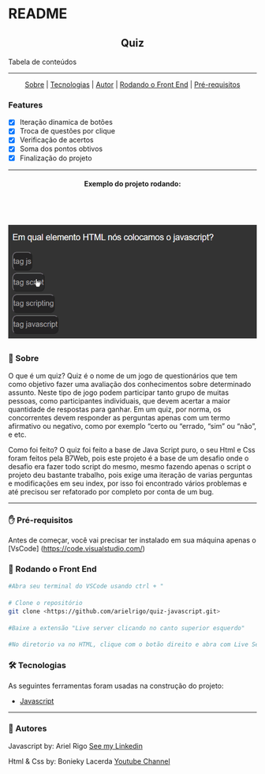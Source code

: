 # README

<h2 align="center">Quiz</h2>

Tabela de conteúdos

----------------
<p align="center">
    <a href="#sobre">Sobre</a>
    |
    <a href="#tecnologias">Tecnologias</a>
    |
    <a href="#autor">Autor</a>
    |
    <a href="#rodando_front">Rodando o Front End</a>
    |
    <a href="#prereq">Pré-requisitos</a>
</p>

 ### Features

 - [x] Iteração dinamica de botões
 - [x] Troca de questões por clique
 - [x] Verificação de acertos
 - [x] Soma dos pontos obtivos
 - [x] Finalização do projeto
 
------------------------------
<h4 align="center">Exemplo do projeto rodando:</h4>
<br>

<h1 align="center"> 
 <img alt="readme" title="Readme" src="./Animação.gif">
</h1>

### 📖 Sobre
O que é um quiz?
     Quiz é o nome de um jogo de questionários que tem como objetivo fazer uma avaliação dos conhecimentos sobre determinado assunto.
    Neste tipo de jogo podem participar tanto grupo de muitas pessoas, como participantes individuais, que devem acertar a maior quantidade de respostas para ganhar.
    Em um quiz, por norma, os concorrentes devem responder as perguntas apenas com um termo afirmativo ou negativo, como por exemplo “certo ou “errado, “sim” ou “não”, e etc.

Como foi feito? 
     O quiz foi feito a base de Java Script puro, o seu Html e Css foram feitos pela B7Web, pois este projeto é a base de um desafio onde o desafio era fazer todo script do mesmo, mesmo fazendo apenas o script o projeto deu bastante trabalho, pois exige uma iteração de varias perguntas e modificações em seu index, por isso foi encontrado vários problemas e até precisou ser refatorado por completo por conta de um bug.
    
-------
### ✋ Pré-requisitos

Antes de começar, você vai precisar ter instalado em sua máquina apenas o [VsCode] (https://code.visualstudio.com/)

### 🎲 Rodando o Front End

```bash 
#Abra seu terminal do VSCode usando ctrl + "

# Clone o repositório
git clone <https://github.com/arielrigo/quiz-javascript.git>

#Baixe a extensão "Live server clicando no canto superior esquerdo"

#No diretorio va no HTML, clique com o botão direito e abra com Live Server
```
### 🛠 Tecnologias
 As seguintes ferramentas foram usadas na construção do projeto:

 - [Javascript](https://www.javascript.com)

----------------

### 👦 Autores
Javascript by: Ariel Rigo [See my Linkedin](https://www.linkedin.com/in/ariel-rigo-588682228/)

Html & Css by: Bonieky Lacerda [Youtube Channel](https://www.youtube.com/c/BoniekyLacerdaLeal)


